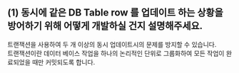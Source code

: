 ## (1) 동시에 같은 DB Table row 를 업데이트 하는 상황을 방어하기 위해 어떻게 개발하실 건지 설명해주세요.

트랜잭션을 사용하여 두 개 이상의 동시 업데이트시의 문제를 방지할 수 있습니다.</br>
트랜잭션이란 데이터 베이스 작업을 하나의 논리적인 단위로 그룹화하여 모든 작업이 완료되었을 때만 커밋되도록 합니다.
